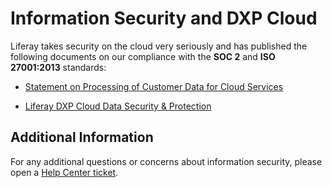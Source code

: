 # Information Security and DXP Cloud

Liferay takes security on the cloud very seriously and has published the following documents on our compliance with the **SOC 2** and **ISO 27001:2013** standards:

* [Statement on Processing of Customer Data for Cloud Services](https://www.liferay.com/legal/cloud-services-data)

* [Liferay DXP Cloud Data Security & Protection](https://www.liferay.com/documents/10182/3292406/Liferay+DXP+Cloud+Data+Security+and+Protection.pdf/78ce7065-9787-1fb2-9c7b-6d7c13f4a3e6?t=1564674972483)

## Additional Information

For any additional questions or concerns about information security, please open a [Help Center ticket](https://liferay-support.zendesk.com/agent/).
